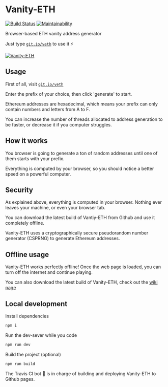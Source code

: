 # Vanity-ETH

[![Build Status](https://travis-ci.org/bokub/vanity-eth.svg?branch=master)](https://travis-ci.org/bokub/vanity-eth)
[![Maintainability](https://api.codeclimate.com/v1/badges/818874f09ea56c310072/maintainability)](https://codeclimate.com/github/bokub/vanity-eth/maintainability)

Browser-based ETH vanity address generator

Just type [`git.io/veth`](https://git.io/veth) to use it ⚡️

[![Vanity-ETH](https://i.imgur.com/hxgxohl.png)](https://git.io/veth)


## Usage

First of all, visit [`git.io/veth`](https://git.io/veth)

Enter the prefix of your choice, then click 'generate' to start.

Ethereum addresses are hexadecimal, which means your prefix can only contain numbers and letters from A to F.

You can increase the number of threads allocated to address generation to be faster, or decrease it if you computer struggles.


## How it works

You browser is going to generate a ton of random addresses until one of them starts with your prefix.

Everything is computed by your browser, so you should notice a better speed on a powerful computer.


## Security

As explained above, everything is computed in your browser. Nothing ever leaves your machine, or even your browser tab.

You can download the latest build of Vantiy-ETH from Github and use it completely offline.

Vanity-ETH uses a cryptographically secure pseudorandom number generator (CSPRNG) to generate Ethereum addresses.


## Offline usage

Vanity-ETH works perfectly offline! Once the web page is loaded, you can turn off the internet and continue playing.

You can also download the latest build of Vanity-ETH, check out the [wiki page](https://github.com/bokub/vanity-eth/wiki/Download-Vanity-ETH)


## Local development

Install dependencies

```sh
npm i
```

Run the dev-sever while you code

```sh
npm run dev
```

Build the project (optional)

```sh
npm run build
```

The Travis CI bot 🤖 is in charge of building and deploying Vanity-ETH to Github pages.
